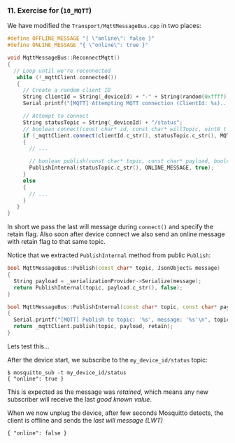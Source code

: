 ### 11. Exercise for (`10_MQTT`)


We have modified the `Transport/MqttMessageBus.cpp` in two places:

```cpp
#define OFFLINE_MESSAGE "{ \"online\": false }"
#define ONLINE_MESSAGE "{ \"online\": true }"

void MqttMessageBus::ReconnectMqtt()
{
  // Loop until we're reconnected
   while (!_mqttClient.connected())
   {
     // Create a random client ID
     String clientId = String(_deviceId) + "-" + String(random(0xffff), HEX);
     Serial.printf("[MQTT] Attempting MQTT connection (ClientId: %s)...\n", clientId.c_str());

     // Attempt to connect
     String statusTopic = String(_deviceId) + "/status";
     // boolean connect(const char* id, const char* willTopic, uint8_t willQos, boolean willRetain, const char* willMessage);
     if (_mqttClient.connect(clientId.c_str(), statusTopic.c_str(), MQTTQOS0, true, OFFLINE_MESSAGE))
     {
       // ...

       // boolean publish(const char* topic, const char* payload, boolean retained);
       PublishInternal(statusTopic.c_str(), ONLINE_MESSAGE, true);
     }
     else
     {
       // ...
     }
   }
}
```

In short we pass the last will message during `connect()` and specify the retain flag.
Also soon after device connect we also send an online message with retain flag to that same topic.


Notice that we extracted `PublishInternal` method from public `Publish`:

```cpp
bool MqttMessageBus::Publish(const char* topic, JsonObject& message)
{
  String payload = _serializationProvider->Serialize(message);
  return PublishInternal(topic, payload.c_str(), false);
}

bool MqttMessageBus::PublishInternal(const char* topic, const char* payload, bool retain)
{
  Serial.printf("[MQTT] Publish to topic: '%s', message: '%s'\n", topic, payload);
  return _mqttClient.publish(topic, payload, retain);
}
```


Lets test this...

After the device start, we subscribe to the `my_device_id/status` topic:
```
$ mosquitto_sub -t my_device_id/status
{ "online": true }
```

This is expected as the message was *retained*, which means any new subscriber will receive the last *good known value*.

When we now unplug the device, after few seconds Mosquitto detects, the client is offline and sends the *last will message (LWT)*

```
{ "online": false }
```
